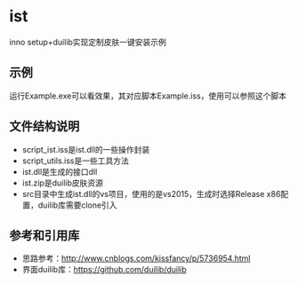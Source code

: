 # ist
inno setup+duilib实现定制皮肤一键安装示例

## 示例
运行Example.exe可以看效果，其对应脚本Example.iss，使用可以参照这个脚本

## 文件结构说明
* script_ist.iss是ist.dll的一些操作封装
* script_utils.iss是一些工具方法
* ist.dll是生成的接口dll
* ist.zip是duilib皮肤资源
* src目录中生成ist.dll的vs项目，使用的是vs2015，生成时选择Release x86配置，duilib库需要clone引入

## 参考和引用库
* 思路参考：http://www.cnblogs.com/kissfancy/p/5736954.html
* 界面duilib库：https://github.com/duilib/duilib